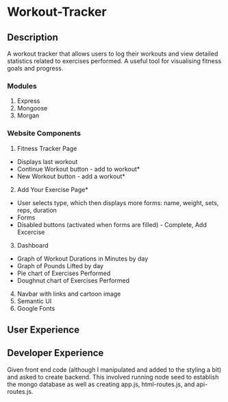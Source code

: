# Workout-Tracker

## Description

A workout tracker that allows users to log their workouts and view detailed statistics related to exercises performed. A useful tool for visualising fitness goals and progress.

### Modules

1. Express
2. Mongoose
3. Morgan

### Website Components

1. Fitness Tracker Page
- Displays last workout
- Continue Workout button - add to workout*
- New Workout button - add a workout*
2. Add Your Exercise Page*
- User selects type, which then displays more forms: name, weight, sets, reps, duration
- Forms
- Disabled buttons (activated when forms are filled) - Complete, Add Excercise
3. Dashboard
- Graph of Workout Durations in Minutes by day
- Graph of Pounds Lifted by day
- Pie chart of Exercises Performed
- Doughnut chart of Exercises Performed 
4. Navbar with links and cartoon image
5. Semantic UI
6. Google Fonts

## User Experience


## Developer Experience

Given front end code (although I manipulated and added to the styling a bit) and asked to create backend. This involved running node seed to establish the mongo database as well as creating app.js, html-routes.js, and api-routes.js. 
